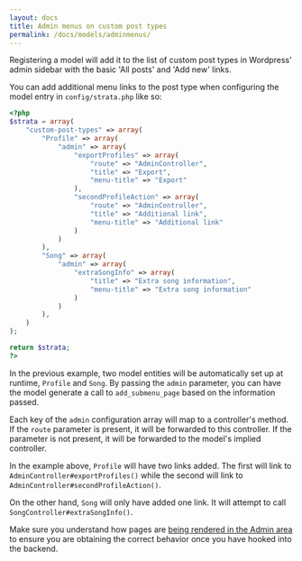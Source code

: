 ```yaml
---
layout: docs
title: Admin menus on custom post types
permalink: /docs/models/adminmenus/
---
```


Registering a model will add it to the list of custom post types in Wordpress' admin sidebar with the basic 'All posts' and 'Add new' links.

You can add additional menu links to the post type when configuring the model entry in `config/strata.php` like so:

~~~ php
<?php
$strata = array(
    "custom-post-types" => array(
        "Profile" => array(
            "admin" => array(
                "exportProfiles" => array(
                    "route" => "AdminController",
                    "title" => "Export",
                    "menu-title" => "Export"
                ),
                "secondProfileAction" => array(
                    "route" => "AdminController",
                    "title" => "Additional link",
                    "menu-title" => "Additional link"
                )
            )
        ),
        "Song" => array(
            "admin" => array(
                "extraSongInfo" => array(
                    "title" => "Extra song information",
                    "menu-title" => "Extra song information"
                )
            )
        ),
    )
);

return $strata;
?>
~~~

In the previous example, two model entities will be automatically set up at runtime, `Profile` and `Song`. By passing the `admin` parameter, you can have the model generate a call to `add_submenu_page` based on the information passed.

Each key of the `admin` configuration array will map to a controller's method. If the `route` parameter is present, it will be forwarded to this controller. If the parameter is not present, it will be forwarded to the model's implied controller.

In the example above, `Profile` will have two links added. The first will link to `AdminController#exportProfiles()` while the second will link to `AdminController#secondProfileAction()`.

On the other hand, `Song` will only have added one link. It will attempt to call `SongController#extraSongInfo()`.

<p class="warning">
    Make sure you understand how pages are <a href="/docs/controllers/view/#on-rendering-in-the-admin">being rendered in the Admin area</a> to ensure you are obtaining the correct behavior once you have hooked into the backend.
</p>
